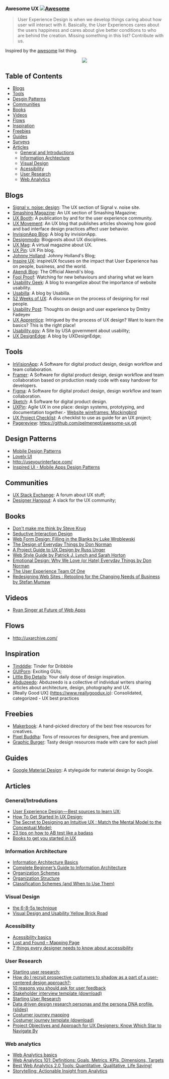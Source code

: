 ### **Awesome UX** [![Awesome](https://cdn.rawgit.com/sindresorhus/awesome/d7305f38d29fed78fa85652e3a63e154dd8e8829/media/badge.svg)](https://github.com/sindresorhus/awesome)

> User Experience Design is when we develop things caring about how user will interact with it. Basically, the User Experiences cares about the users happiness and cares about give better conditions to who are behind the creation. Missing something in this list? Contribute with us.

Inspired by the [awesome](https://github.com/sindresorhus/awesome) list thing.

<p align="center">
  <img src="https://github.com/netoguimaraes/awesome-ux/blob/master/Untitled.png"/>
</p>

## Table of Contents
* [Blogs](#blogs)
* [Tools](#tools)
* [Desgin Patterns](#design-patterns)
* [Communities](#communities)
* [Books](#books)
* [Videos](#videos)
* [Flows](#flows)
* [Inspiration](#inspiration)
* [Freebies](#freebies)
* [Guides](#guides)
* [Surveys](#surveys)
* [Articles](#articles)
  * [General and Introductions](#generalintrodutions)
  * [Information Archtecture](#information-archtecture)
  * [Visual Design](#visual-design)
  * [Acessibility](#acessibility)
  * [User Research](#user-research)
  * [Web Analytics](#web-analytics)

## Blogs
- [Signal v. noise: design](https://signalvnoise.com/design): The UX section of Signal v. noise site.
- [Smashing Magazine](http://www.smashingmagazine.com/category/uxdesign/): An UX section of Smashing Magazine; 
- [UX Booth](http://www.uxbooth.com/): A publication by and for the user experience community.
- [UX Movement](http://uxmovement.com/): An UX blog that publishes articles showing how good and bad interface design practices affect user behavior.
- [InvisionApp Blog](http://blog.invisionapp.com/): A blog by invisionApp.
- [Designmodo](http://designmodo.com/design/ux-design/): Blogposts about UX disciplines.
- [UX Mag](http://uxmag.com/): A virtual magazine about UX.
- [UX Pin](http://blog.uxpin.com/): UX Pin blog.
- [Johnny Holland](http://johnnyholland.org/): Johnny Holland's Blog;
- [Inspire UX](http://www.inspireux.com/):  inspireUX focuses on the impact that User Experience has on people, business, and the world.
- [Akendi Blog](http://akendi.com/blog/general-ux/): The Official Akendi's blog.
- [Fool Proof](http://www.foolproof.co.uk/thinking/): Watching for new behaviours and sharing what we learn
- [Usability Geek](http://usabilitygeek.com/): A blog to evangelize about the importance of website usability.
- [Usabilla](http://blog.usabilla.com/):  A blog by Usabilla.
- [52 Weeks of UX](http://52weeksofux.com/): A discourse on the process of designing for real people.
- [Usability Post](http://usabilitypost.com/): Thoughts on design and user experience by Dmitry Fadeyev
- [UX Apprentice](http://www.uxapprentice.com/): Intrigued by the process of UX design? Want to learn the basics? This is the right place!
- [Usability.gov](http://www.usability.gov/): A Site by USA government about usability;
- [UX DesignEdge](http://www.uxdesignedge.com/blog): A blog by UXDesignEdge;


## Tools
- [InVisionApp](http://www.invisionapp.com/): A Software for digital product design, design workflow and team collaboration.
- [Framer](https://framer.com): A Software for digital product design, design workflow and team collaboration based on production ready code with easy handover for developers.
- [Figma](https://figma.com): A Software for digital product design, design workflow and team collaboration.
- [Sketch](https://sketchapp.com/): A Software for digital product design.
- [UXPin](http://www.uxpin.com/): Agile UX in one place: design systems, prototyping, and documentation together.- [Website wireframes: Mockingbird](http://gomockingbird.com)
- [UX Project Checklist](http://uxchecklist.github.io/): A checklist to use as guide for an UX project;
- [Pagereview](https://pagereview.io/): https://github.com/pelmenept/awesome-ux.git

## Design Patterns
- [Mobile Design Patterns](http://pttrns.com/)
- [Lovely UI](http://www.lovelyui.com/)
- http://useyourinterface.com/
- [Inspired UI - Mobile Apps Design Patterns](http://inspired-ui.com/)

## Communities
- [UX Stack Exchange](http://ux.stackexchange.com/): A forum about UX stuff;
- [Designer Hangout](http://www.designerhangout.co/): A slack for the UX community;

## Books
- [Don't make me think by Steve Krug](http://www.amazon.com/Dont-Make-Me-Think-Usability/dp/0321344758)
- [Seductive Interaction Design](http://www.amazon.com/gp/product/0321725522/)
- [Web Form Design: Filling in the Blanks by Luke Wroblewski](http://www.amazon.com/gp/product/1933820241)
- [The Design of Everyday Things by Don Norman](http://www.amazon.com/dp/0465050654/)
- [A Project Guide to UX Design by Russ Unger](https://www.amazon.com/Project-Guide-Design-Experience-Designers/dp/0321607376)
- [Web Style Guide by Patrick J. Lynch and Sarah Horton](http://webstyleguide.com/wsg3/index.html)
- [Emotional Design: Why We Love (or Hate) Everyday Things by Don Norman](https://www.amazon.com/Emotional-Design-Love-Everyday-Things/dp/0465051367)
- [The User Experience Team Of One](https://www.amazon.com/User-Experience-Team-One-Research/dp/1933820187)
- [Redesigning Web Sites : Retooling for the Changing Needs of Business by Stefan Mumaw](https://www.thriftbooks.com/w/redesigning-web-sites-retooling-for-the-changing-needs-of-business-graphic-design_stefan-mumaw/2335569/#isbn=1564969533&idiq=15780827)

## Videos
- [Ryan Singer at Future of Web Apps](https://vimeo.com/15772341)

## Flows
- http://uxarchive.com/

## Inspiration
- [Tindddle](https://tindddle.com/): Tinder for Dribbble
- [GUIPorn](http://guiporn.com/): Exciting GUIs;
- [Little Big Details](http://littlebigdetails.com/): Your daily dose of design inspiration.
- [Abduzeedo](http://abduzeedo.com/): Abduzeedo is a collective of individual writers sharing articles about architecture, design, photography and UX. 
- [Really Good UX] (https://www.reallygoodux.io): Consolidated, categorized - UX best practices

## Freebies
- [Makerbook](http://makerbook.net/): A hand-picked directory of the best free resources for creatives.
- [Pixel Buddha](http://pixelbuddha.net/): Tons of resources for designers, free and premium.
- [Graphic Burger](http://graphicburger.com/): Tasty design resources made with care for each pixel

## Guides
- [Google Material Design](http://www.google.com/design/): A styleguide for material design by Google.

## Articles 

### General/Introdutions

- [User Experience Design — Best sources to learn UX](https://blog.prototypr.io/user-experience-design-best-sources-to-learn-ux-c67bf80484ce?gi=6461d61df424#.5hk6cjd57);
- [How To Get Started In UX Design](http://uxmastery.com/how-to-get-started-in-ux-design/);
- [The Secret to Designing an Intuitive UX : Match the Mental Model to the Conceptual Model](https://uxmag.com/articles/the-secret-to-designing-an-intuitive-user-experience);
- [23 tips on how to AB test like a badass](https://searchenginewatch.com/sew/how-to/2223888/23-tips-on-how-to-a-b-test-like-a-badass)
- [Books to get you started in UX](https://medium.com/wemake-services/books-to-get-you-started-in-ux-742e44d4c56d)

### Information Architecture 

- [Information Architecture Basics](http://www.usability.gov/what-and-why/information-architecture.html)
- [Complete Beginner’s Guide to Information Architecture](http://www.uxbooth.com/articles/complete-beginners-guide-to-information-architecture/)
- [Organization Schemes](http://www.usability.gov/how-to-and-tools/methods/organization-schemes.html)
- [Organization Structure](http://www.usability.gov/how-to-and-tools/methods/organization-structures.html)
- [Classification Schemes (and When to Use Them)](http://www.uxbooth.com/articles/classification-schemes-and-when-to-use-them/)

### Visual Design

- [the 6-8-5s technique](http://gamestorming.com/games-for-fresh-thinking-and-ideas/6-8-5s/)
- [Visual Design and Usability Yellow Brick Road](http://uxmag.com/articles/visual-design-and-usability-yellow-brick-road)

### Acessibility

- [Acessibility basics](http://www.usability.gov/what-and-why/accessibility.html)
- [Lost and Found – Mapping Page](http://www.digitalgov.gov/about/lost-and-found-mapping-page/)
- [7 things every designer needs to know about accessibility](https://medium.com/salesforce-ux/7-things-every-designer-needs-to-know-about-accessibility-64f105f0881b#.tdvecuoag)

### User Research

- [Starting user research](https://articles.uie.com/starting_user_research/);
- [How do I recruit prospective customers to shadow as a part of a  user-centered design approach?](https://www.quora.com/How-do-I-recruit-prospective-customers-to-shadow-as-a-part-of-a-user-centered-design-approach/answer/Dana-Chisnell);
- [10 reasons you should ask for user feedback](http://blog.usabilla.com/10-reasons-you-should-ask-for-user-feedback/)
- [Stakeholder interview template (download)](http://www.uxapprentice.com/resources/stakeholder-interview-template/)
- [Starting User Research](https://articles.uie.com/starting_user_research/)
- [Data driven design research personas and the persona DNA profile.(slides)](http://www.slideshare.net/toddwarfel/data-driven-design-research-personas/10-As_a_design_research_tool)
- [Costumer journey mapping](http://www.disambiguity.com/customer-journey-mapping/)
- [Costumer journey template (download)](http://www.uxapprentice.com/assets/files/UX-Apprentice-Templates.bmpr.zip)
- [Project Objectives and Approach for UX Designers: Know Which Star to Navigate By](http://www.peachpit.com/articles/article.aspx?p=1856033)

### Web analytics

- [Web Analytics basics](http://www.usability.gov/what-and-why/web-analytics.html)
- [Web Analytics 101: Definitions: Goals, Metrics, KPIs, Dimensions, Targets](http://www.kaushik.net/avinash/web-analytics-101-definitions-goals-metrics-kpis-dimensions-targets/)
- [Best Web Analytics 2.0 Tools: Quantitative, Qualitative, Life Saving!](http://www.kaushik.net/avinash/best-web-analytics-tools-quantitative-qualitative/)
- [Storytelling: Actionable Insight from Analytics](http://www.toprankblog.com/2009/10/storytelling-actionable-insight-from-analytics/)
